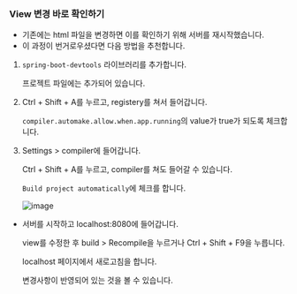 ### View 변경 바로 확인하기

- 기존에는 html 파일을 변경하면 이를 확인하기 위해 서버를 재시작했습니다.
- 이 과정이 번거로우셨다면 다음 방법을 추천합니다.

1. `spring-boot-devtools` 라이브러리를 추가합니다.

   프로젝트 파일에는 추가되어 있습니다.

2. Ctrl + Shift + A를 누르고, registery를 쳐서 들어갑니다.

   `compiler.automake.allow.when.app.running`의 value가 true가 되도록 체크합니다.

3. Settings > compiler에 들어갑니다.

   Ctrl + Shift + A를 누르고, compiler를 쳐도 들어갈 수 있습니다.

   `Build project automatically`에 체크를 합니다.

   ![image](https://user-images.githubusercontent.com/41130448/108048666-a7538b00-708a-11eb-826f-978436dc10fd.png)



- 서버를 시작하고 localhost:8080에 들어갑니다.

  view를 수정한 후 build > Recompile을 누르거나 Ctrl + Shift + F9을 누릅니다.

  localhost 페이지에서 새로고침을 합니다.

  변경사항이 반영되어 있는 것을 볼 수 있습니다.